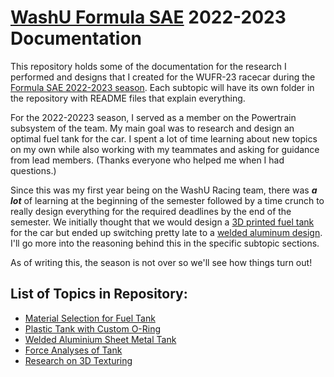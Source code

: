 # [WashU Formula SAE](https://sae.wustl.edu/) 2022-2023 Documentation

This repository holds some of the documentation for the research I performed and designs that I created for the WUFR-23 racecar during the [Formula SAE 2022-2023 season](https://www.fsaeonline.com/). Each subtopic will have its own folder in the repository with README files that explain everything. 

For the 2022-20223 season, I served as a member on the Powertrain subsystem of the team. My main goal was to research and design an optimal fuel tank for the car. I spent a lot of time learning about new topics on my own while also working with my teammates and asking for guidance from lead members. (Thanks everyone who helped me when I had questions.)

Since this was my first year being on the WashU Racing team, there was **_a lot_** of learning at the beginning of the semester followed by a time crunch to really design everything for the required deadlines by the end of the semester. We initially thought that we would design a [3D printed fuel tank](https://github.com/JacksonStrauss/WashU-FormulaSAE-2022--2023-Documentation/tree/main/Plastic%20Tank%20with%20Custom%20O-Ring) for the car but ended up switching pretty late to a [welded aluminum design](https://github.com/JacksonStrauss/WashU-FormulaSAE-2022--2023-Documentation/tree/main/Welded%20Aluminum%20Sheet%20Metal%20Tank). I'll go more into the reasoning behind this in the specific subtopic sections.

As of writing this, the season is not over so we'll see how things turn out!

## List of Topics in Repository:
* [Material Selection for Fuel Tank](https://github.com/JacksonStrauss/WashU-FormulaSAE-2022--2023-Documentation/tree/main/Material%20Selection%20for%20Fuel%20Tank)
* [Plastic Tank with Custom O-Ring](https://github.com/JacksonStrauss/WashU-FormulaSAE-2022--2023-Documentation/tree/main/Plastic%20Tank%20with%20Custom%20O-Ring)
* [Welded Aluminium Sheet Metal Tank](https://github.com/JacksonStrauss/WashU-FormulaSAE-2022--2023-Documentation/tree/main/Welded%20Aluminum%20Sheet%20Metal%20Tank)
* [Force Analyses of Tank](https://github.com/JacksonStrauss/WashU-FormulaSAE-2022--2023-Documentation/tree/main/Force%20Analyses%20of%20Tank)
* [Research on 3D Texturing](https://github.com/JacksonStrauss/WashU-FormulaSAE-2022--2023-Documentation/tree/main/Research%20on%203D%20Texturing)
